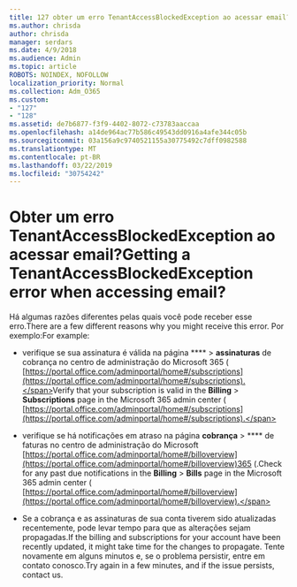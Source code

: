 ```yaml
---
title: 127 obter um erro TenantAccessBlockedException ao acessar email?
ms.author: chrisda
author: chrisda
manager: serdars
ms.date: 4/9/2018
ms.audience: Admin
ms.topic: article
ROBOTS: NOINDEX, NOFOLLOW
localization_priority: Normal
ms.collection: Adm_O365
ms.custom:
- "127"
- "128"
ms.assetid: de7b6877-f3f9-4402-8072-c73783aaccaa
ms.openlocfilehash: a14de964ac77b586c49543dd0916a4afe344c05b
ms.sourcegitcommit: 03a156a9c9740521155a30775492c7dff0982588
ms.translationtype: MT
ms.contentlocale: pt-BR
ms.lasthandoff: 03/22/2019
ms.locfileid: "30754242"
---
```

# <a name="getting-a-tenantaccessblockedexception-error-when-accessing-email"></a><span data-ttu-id="0fb9f-102">Obter um erro TenantAccessBlockedException ao acessar email?</span><span class="sxs-lookup"><span data-stu-id="0fb9f-102">Getting a TenantAccessBlockedException error when accessing email?</span></span>

<span data-ttu-id="0fb9f-103">Há algumas razões diferentes pelas quais você pode receber esse erro.</span><span class="sxs-lookup"><span data-stu-id="0fb9f-103">There are a few different reasons why you might receive this error.</span></span> <span data-ttu-id="0fb9f-104">Por exemplo:</span><span class="sxs-lookup"><span data-stu-id="0fb9f-104">For example:</span></span>
  
- <span data-ttu-id="0fb9f-105">verifique se sua assinatura é válida na página \*\*\*\* \> **assinaturas** de cobrança no centro de administração do Microsoft 365 ( [https://portal.office.com/adminportal/home#/subscriptions](https://portal.office.com/adminportal/home#/subscriptions).</span><span class="sxs-lookup"><span data-stu-id="0fb9f-105">Verify that your subscription is valid in the **Billing** \> **Subscriptions** page in the Microsoft 365 admin center ( [https://portal.office.com/adminportal/home#/subscriptions](https://portal.office.com/adminportal/home#/subscriptions).</span></span>
    
- <span data-ttu-id="0fb9f-106">verifique se há notificações em atraso na página **cobrança** \> \*\*\*\* de faturas no centro de administração do Microsoft [https://portal.office.com/adminportal/home#/billoverview](https://portal.office.com/adminportal/home#/billoverview)365 (.</span><span class="sxs-lookup"><span data-stu-id="0fb9f-106">Check for any past due notifications in the **Billing** \> **Bills** page in the Microsoft 365 admin center ( [https://portal.office.com/adminportal/home#/billoverview](https://portal.office.com/adminportal/home#/billoverview).</span></span>
    
- <span data-ttu-id="0fb9f-107">Se a cobrança e as assinaturas de sua conta tiverem sido atualizadas recentemente, pode levar tempo para que as alterações sejam propagadas.</span><span class="sxs-lookup"><span data-stu-id="0fb9f-107">If the billing and subscriptions for your account have been recently updated, it might take time for the changes to propagate.</span></span> <span data-ttu-id="0fb9f-108">Tente novamente em alguns minutos e, se o problema persistir, entre em contato conosco.</span><span class="sxs-lookup"><span data-stu-id="0fb9f-108">Try again in a few minutes, and if the issue persists, contact us.</span></span>
    

